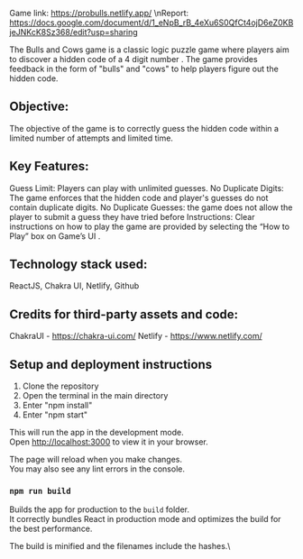Game link: https://probulls.netlify.app/
\nReport: https://docs.google.com/document/d/1_eNpB_rB_4eXu6S0QfCt4ojD6eZ0KBjeJNKcK8Sz368/edit?usp=sharing

The Bulls and Cows game is a classic logic puzzle game where players aim to discover a hidden code of a  4 digit number . The game provides feedback in the form of "bulls" and "cows" to help players figure out the hidden code.

## Objective:
The objective of the game is to correctly guess the hidden code within a limited number of attempts and limited time.

## Key Features:
Guess Limit: Players can play with unlimited guesses.
No Duplicate Digits: The game enforces that the hidden code and player's guesses do not contain duplicate digits.
No Duplicate Guesses: the game does not allow the player to submit a guess they have tried before
Instructions: Clear instructions on how to play the game are provided by selecting the “How to Play” box on Game’s UI .

## Technology stack used:
ReactJS, Chakra UI, Netlify, Github
     
## Credits for third-party assets and code:
ChakraUI - https://chakra-ui.com/
Netlify - https://www.netlify.com/
## Setup and deployment instructions
1. Clone the repository
2. Open the terminal in the main directory
3. Enter "npm install"
4. Enter "npm start"


This will run the app in the development mode.\
Open [http://localhost:3000](http://localhost:3000) to view it in your browser.

The page will reload when you make changes.\
You may also see any lint errors in the console.

### `npm run build`

Builds the app for production to the `build` folder.\
It correctly bundles React in production mode and optimizes the build for the best performance.

The build is minified and the filenames include the hashes.\
